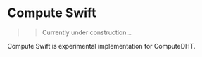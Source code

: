 # Compute Swift

>> Currently under construction...

Compute Swift is experimental implementation for ComputeDHT.

